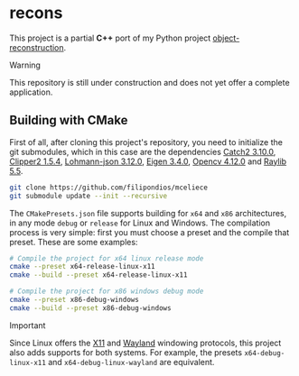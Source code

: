 # recons

This project is a partial **C++** port of my Python project [object-reconstruction](https://github.com/filipondios/object-reconstruction).

>[!WARNING]
> This repository is still under construction and does not yet offer a complete application.

## Building with CMake

First of all, after cloning this project's repository, you need to initialize the git submodules, which in
this case are the dependencies [Catch2 3.10.0](https://github.com/catchorg/Catch2/tree/25319fd3047c6bdcf3c0170e76fa526c77f99ca9),
[Clipper2 1.5.4](https://github.com/AngusJohnson/Clipper2/tree/ef88ee97c0e759792e43a2b2d8072def6c9244e8),
[Lohmann-json 3.12.0](https://github.com/nlohmann/json/tree/55f93686c01528224f448c19128836e7df245f72),
[Eigen 3.4.0](https://gitlab.com/libeigen/eigen),
[Opencv 4.12.0](https://github.com/opencv/opencv/tree/49486f61fb25722cbcf586b7f4320921d46fb38e) and 
[Raylib 5.5](https://github.com/raysan5/raylib/tree/c1ab645ca298a2801097931d1079b10ff7eb9df8).

```bash
git clone https://github.com/filipondios/mceliece
git submodule update --init --recursive
```

The `CMakePresets.json` file supports building for `x64` and `x86` architectures, in any mode `debug` or `release` for 
Linux and Windows. The compilation process is very simple: first you must choose a preset and the compile that preset.
These are some examples:

```sh
# Compile the project for x64 linux release mode
cmake --preset x64-release-linux-x11
cmake --build --preset x64-release-linux-x11

# Compile the project for x86 windows debug mode
cmake --preset x86-debug-windows
cmake --build --preset x86-debug-windows
```
> [!IMPORTANT]
> Since Linux offers the [X11](https://www.x.org/) and [Wayland](https://gitlab.freedesktop.org/wayland/wayland) windowing protocols,
> this project also adds supports for both systems. For example, the presets `x64-debug-linux-x11` and `x64-debug-linux-wayland`
> are equivalent.
